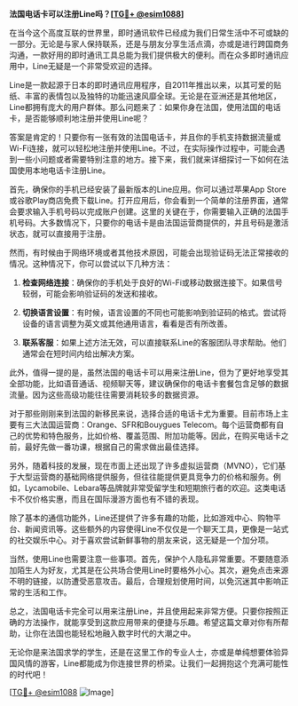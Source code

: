**法国电话卡可以注册Line吗？[[TG💪+ @esim1088](https://t.me/s/esim1088)]**

在当今这个高度互联的世界里，即时通讯软件已经成为我们日常生活中不可或缺的一部分。无论是与家人保持联系，还是与朋友分享生活点滴，亦或是进行跨国商务沟通，一款好用的即时通讯工具总能为我们提供极大的便利。而在众多即时通讯应用中，Line无疑是一个非常受欢迎的选择。

Line是一款起源于日本的即时通讯应用程序，自2011年推出以来，以其可爱的贴纸、丰富的表情包以及独特的功能迅速风靡全球。无论是在亚洲还是其他地区，Line都拥有庞大的用户群体。那么问题来了：如果你身在法国，使用法国的电话卡，是否能够顺利地注册并使用Line呢？

答案是肯定的！只要你有一张有效的法国电话卡，并且你的手机支持数据流量或Wi-Fi连接，就可以轻松地注册并使用Line。不过，在实际操作过程中，可能会遇到一些小问题或者需要特别注意的地方。接下来，我们就来详细探讨一下如何在法国使用本地电话卡注册Line。

首先，确保你的手机已经安装了最新版本的Line应用。你可以通过苹果App Store或谷歌Play商店免费下载Line。打开应用后，你会看到一个简单的注册界面，通常会要求输入手机号码以完成账户创建。这里的关键在于，你需要输入正确的法国手机号码。大多数情况下，只要你的电话卡是由法国运营商提供的，并且号码是激活状态，就可以直接用于注册。

然而，有时候由于网络环境或者其他技术原因，可能会出现验证码无法正常接收的情况。这种情况下，你可以尝试以下几种方法：

1. **检查网络连接**：确保你的手机处于良好的Wi-Fi或移动数据连接下。如果信号较弱，可能会影响验证码的发送和接收。
   
2. **切换语言设置**：有时候，语言设置的不同也可能影响到验证码的格式。尝试将设备的语言调整为英文或其他通用语言，看看是否有所改善。

3. **联系客服**：如果上述方法无效，可以直接联系Line的客服团队寻求帮助。他们通常会在短时间内给出解决方案。

此外，值得一提的是，虽然法国的电话卡可以用来注册Line，但为了更好地享受其全部功能，比如语音通话、视频聊天等，建议确保你的电话卡套餐包含足够的数据流量。因为这些高级功能往往需要消耗较多的数据资源。

对于那些刚刚来到法国的新移民来说，选择合适的电话卡尤为重要。目前市场上主要有三大法国运营商：Orange、SFR和Bouygues Telecom。每个运营商都有自己的优势和特色服务，比如价格、覆盖范围、附加功能等。因此，在购买电话卡之前，最好先做一番功课，根据自己的需求做出最佳选择。

另外，随着科技的发展，现在市面上还出现了许多虚拟运营商（MVNO），它们基于大型运营商的基础网络提供服务，但往往能提供更具竞争力的价格和服务。例如，Lycamobile、Lebara等品牌就非常受留学生和短期旅行者的欢迎。这类电话卡不仅价格实惠，而且在国际漫游方面也有不错的表现。

除了基本的通信功能外，Line还提供了许多有趣的功能，比如游戏中心、购物平台、新闻资讯等。这些额外的内容使得Line不仅仅是一个聊天工具，更像是一站式的社交娱乐中心。对于喜欢尝试新鲜事物的朋友来说，这无疑是一个加分项。

当然，使用Line也需要注意一些事项。首先，保护个人隐私非常重要。不要随意添加陌生人为好友，尤其是在公共场合使用Line时要格外小心。其次，避免点击来源不明的链接，以防遭受恶意攻击。最后，合理规划使用时间，以免沉迷其中影响正常的生活和工作。

总之，法国电话卡完全可以用来注册Line，并且使用起来非常方便。只要你按照正确的方法操作，就能享受到这款应用带来的便捷与乐趣。希望这篇文章对你有所帮助，让你在法国也能轻松地融入数字时代的大潮之中。

无论你是来法国求学的学生，还是在这里工作的专业人士，亦或是单纯想要体验异国风情的游客，Line都能成为你连接世界的桥梁。让我们一起拥抱这个充满可能性的时代吧！

[[TG💪+ @esim1088](https://t.me/s/esim1088) ![Image](https://i.postimg.cc/4NQfJmqS/Snipaste-2025-05-13-00-14-12.png)]